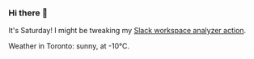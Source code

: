 ### Hi there :wave:

It's Saturday! I might be tweaking my [Slack workspace analyzer action](https://github.com/bewuethr/slack-analyzer).

Weather in Toronto: sunny, at -10°C.
